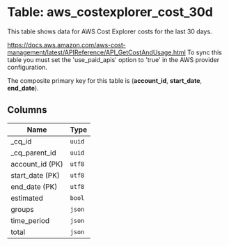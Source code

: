 # Table: aws_costexplorer_cost_30d

This table shows data for AWS Cost Explorer costs for the last 30 days.

https://docs.aws.amazon.com/aws-cost-management/latest/APIReference/API_GetCostAndUsage.html
To sync this table you must set the 'use_paid_apis' option to 'true' in the AWS provider configuration. 

The composite primary key for this table is (**account_id**, **start_date**, **end_date**).

## Columns

| Name          | Type          |
| ------------- | ------------- |
|_cq_id|`uuid`|
|_cq_parent_id|`uuid`|
|account_id (PK)|`utf8`|
|start_date (PK)|`utf8`|
|end_date (PK)|`utf8`|
|estimated|`bool`|
|groups|`json`|
|time_period|`json`|
|total|`json`|